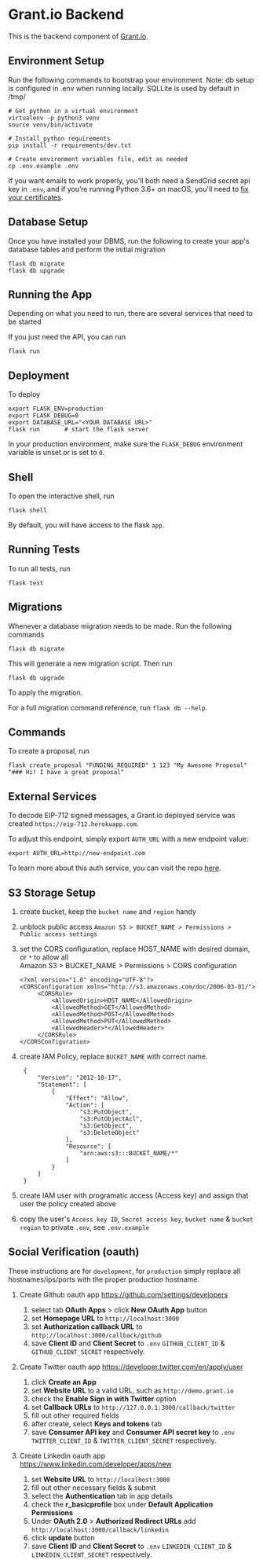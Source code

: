 # Grant.io Backend

This is the backend component of [Grant.io](http://grant.io).

## Environment Setup

Run the following commands to bootstrap your environment.
Note: db setup is configured in .env when running locally. SQLLite is used by default in /tmp/

    # Get python in a virtual environment
    virtualenv -p python3 venv
    source venv/bin/activate

    # Install python requirements
    pip install -r requirements/dev.txt

    # Create environment variables file, edit as needed
    cp .env.example .env

If you want emails to work properly, you'll both need a SendGrid secret api key in `.env`,
and if you’re running Python 3.6+ on macOS, you'll need to
[fix your certificates](https://stackoverflow.com/a/42334357).

## Database Setup

Once you have installed your DBMS, run the following to create your app's
database tables and perform the initial migration

    flask db migrate
    flask db upgrade

## Running the App

Depending on what you need to run, there are several services that need to be started

If you just need the API, you can run

    flask run

## Deployment

To deploy

    export FLASK_ENV=production
    export FLASK_DEBUG=0
    export DATABASE_URL="<YOUR DATABASE URL>"
    flask run       # start the flask server

In your production environment, make sure the `FLASK_DEBUG` environment
variable is unset or is set to `0`.

## Shell

To open the interactive shell, run

    flask shell

By default, you will have access to the flask `app`.

## Running Tests

To run all tests, run

    flask test

## Migrations

Whenever a database migration needs to be made. Run the following commands

    flask db migrate

This will generate a new migration script. Then run

    flask db upgrade

To apply the migration.

For a full migration command reference, run `flask db --help`.

## Commands

To create a proposal, run

    flask create_proposal "FUNDING_REQUIRED" 1 123 "My Awesome Proposal" "### Hi! I have a great proposal"

## External Services

To decode EIP-712 signed messages, a Grant.io deployed service was created `https://eip-712.herokuapp.com`.

To adjust this endpoint, simply export `AUTH_URL` with a new endpoint value:

    export AUTH_URL=http://new-endpoint.com

To learn more about this auth service, you can visit the repo [here](https://github.com/grant-project/eip-712-server).

## S3 Storage Setup

1. create bucket, keep the `bucket name` and `region` handy
1. unblock public access `Amazon S3 > BUCKET_NAME > Permissions > Public access settings`
1. set the CORS configuration, replace HOST_NAME with desired domain, or `*` to allow all  
   Amazon S3 > BUCKET_NAME > Permissions > CORS configuration

   ```
   <?xml version="1.0" encoding="UTF-8"?>
   <CORSConfiguration xmlns="http://s3.amazonaws.com/doc/2006-03-01/">
        <CORSRule>
            <AllowedOrigin>HOST_NAME</AllowedOrigin>
            <AllowedMethod>GET</AllowedMethod>
            <AllowedMethod>POST</AllowedMethod>
            <AllowedMethod>PUT</AllowedMethod>
            <AllowedHeader>*</AllowedHeader>
        </CORSRule>
   </CORSConfiguration>
   ```

1. create IAM Policy, replace `BUCKET_NAME` with correct name.

   ```
    {
        "Version": "2012-10-17",
        "Statement": [
            {
                "Effect": "Allow",
                "Action": [
                    "s3:PutObject",
                    "s3:PutObjectAcl",
                    "s3:GetObject",
                    "s3:DeleteObject"
                ],
                "Resource": [
                    "arn:aws:s3:::BUCKET_NAME/*"
                ]
            }
        ]
    }
   ```

1. create IAM user with programatic access (Access key) and assign that user the policy created above
1. copy the user's `Access key ID`, `Secret access key`, `bucket name` & `bucket region` to private `.env`, see `.env.example`


## Social Verification (oauth)
These instructions are for `development`, for `production` simply replace all hostnames/ips/ports with the proper production hostname.

1. Create Github oauth app https://github.com/settings/developers
    1. select tab **OAuth Apps** > click **New OAuth App** button
    1. set **Homepage URL** to `http://localhost:3000`
    1. set **Authorization callback URL** to `http://localhost:3000/callback/github`
    1. save **Client ID** and **Client Secret** to `.env` `GITHUB_CLIENT_ID` & `GITHUB_CLIENT_SECRET` respectively.

1. Create Twitter oauth app https://developer.twitter.com/en/apply/user
    1. click **Create an App**
    1. set **Website URL** to a valid URL, such as `http://demo.grant.io`
    1. check the **Enable Sign in with Twitter** option
    1. set **Callback URLs** to `http://127.0.0.1:3000/callback/twitter`
    1. fill out other required fields
    1. after create, select **Keys and tokens** tab
    1. save **Consumer API key** and **Consumer API secret key** to `.env` `TWITTER_CLIENT_ID` & `TWITTER_CLIENT_SECRET` respectively.
    
1. Create Linkedin oauth app https://www.linkedin.com/developer/apps/new
    1. set **Website URL** to `http://localhost:3000`
    1. fill out other necessary fields & submit
    1. select the **Authentication** tab in app details
    1. check the **r_basicprofile** box under **Default Application Permissions**
    1. Under **OAuth 2.0** > **Authorized Redirect URLs** add `http://localhost:3000/callback/linkedin`
    1. click **update** button
    1. save **Client ID** and **Client Secret** to `.env` `LINKEDIN_CLIENT_ID` & `LINKEDIN_CLIENT_SECRET` respectively.
